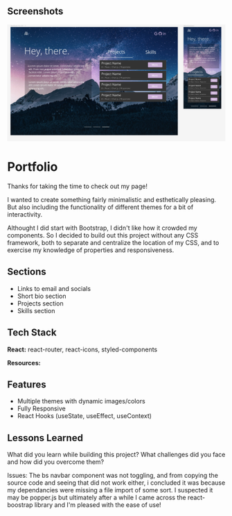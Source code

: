 ## Screenshots

![Site Screenshot](https://raw.githubusercontent.com/da3491/react-portfolio/main/src/images/PortfolioDesign.jpg)


# Portfolio

Thanks for taking the time to check out my page!

I wanted to create something fairly minimalistic and esthetically pleasing. But also including the functionality of different themes for a bit of interactivity.

Althought I did start with Bootstrap, I didn't like how it crowded my components. So I decided to build out this project without any CSS framework, both to separate and centralize the location of my CSS, and to exercise my knowledge of properties and responsiveness.

## Sections

- Links to email and socials
- Short bio section
- Projects section
- Skills section

## Tech Stack

**React:**
react-router, react-icons, styled-components

**Resources:**

## Features

- Multiple themes with dynamic images/colors
- Fully Responsive
- React Hooks (useState, useEffect, useContext)

## Lessons Learned

What did you learn while building this project? What challenges did you face and how did you overcome them?

Issues:
The bs navbar component was not toggling, and from copying the source code and seeing that did not work either, i concluded it was because my dependancies were missing a file import of some sort. I suspected it may be popper.js but ultimately after a while I came across the react-boostrap library and I'm pleased with the ease of use!
